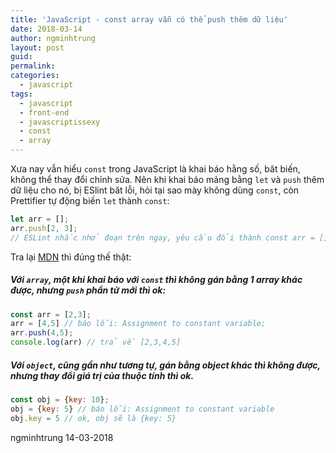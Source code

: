 ```yaml
---
title: 'JavaScript - const array vẫn có thể push thêm dữ liệu'
date: 2018-03-14
author: ngminhtrung
layout: post
guid: 
permalink: 
categories:
  - javascript
tags:
  - javascript
  - front-end
  - javascriptissexy
  - const
  - array
---
```


Xưa nay vẫn hiểu `const` trong JavaScript là khai báo hằng số, bât biến, không thể thay đổi chỉnh sửa. Nên khi khai báo mảng bằng `let` và `push` thêm dữ liệu cho nó, bị ESlint băt lỗi, hỏi tại sao mày không dùng `const`, còn Prettifier tự động biến `let` thành `const`:

```js
let arr = [];
arr.push[2, 3];
// ESLint nhắc nhở đoạn trên ngay, yêu cầu đổi thành const arr = []
```

Tra lại [MDN](https://developer.mozilla.org/en-US/docs/Web/JavaScript/Reference/Statements/const) thì đúng thế thật:

##### Với `array`, một khi khai báo với `const` thì không gán bằng 1 array khác được, nhưng `push` phần tử mới thì ok:

```js
const arr = [2,3];
arr = [4,5] // báo lỗi: Assignment to constant variable;
arr.push(4,5);
console.log(arr) // trả về [2,3,4,5]
```

##### Với `object`, cũng gần như tương tự, gán bằng object khác thì không được, nhưng thay đổi giá trị của thuộc tính thì ok. 

```js
const obj = {key: 10};
obj = {key: 5} // báo lỗi: Assignment to constant variable
obj.key = 5 // ok, obj sẽ là {key: 5}
```

ngminhtrung 14-03-2018